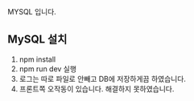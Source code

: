 MYSQL 입니다.

## MySQL 설치

1. npm install
2. npm run dev 실행
3. 로그는 따로 파일로 안빼고 DB에 저장하게끔 하였습니다.
4. 프론트쪽 오작동이 있습니다. 해결하지 못하였습니다.
